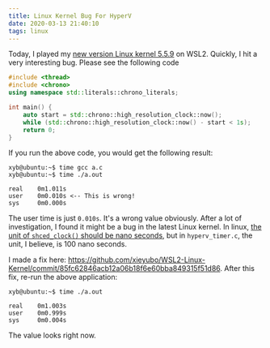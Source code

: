 ```yaml
---
title: Linux Kernel Bug For HyperV
date: 2020-03-13 21:40:10
tags: linux
---
```


Today, I played my [new version Linux kernel 5.5.9](create-wsl-distribution.md) on WSL2. Quickly, I hit a very interesting
bug. Please see the following code

```cpp
#include <thread>
#include <chrono>
using namespace std::literals::chrono_literals;

int main() {
    auto start = std::chrono::high_resolution_clock::now();
    while (std::chrono::high_resolution_clock::now() - start < 1s);
    return 0;
}
```

If you run the above code, you would get the following result:

    xyb@ubuntu:~$ time gcc a.c
    xyb@ubuntu:~$ time ./a.out

    real    0m1.011s
    user    0m0.010s <-- This is wrong!
    sys     0m0.000s

The user time is just `0.010s`. It's a wrong value obviously. After a lot of investigation, I found it might be a bug in the latest Linux kernel.
In linux, [the unit of `shced_clock()` should be nano seconds](https://github.com/torvalds/linux/blob/d3dca69085e94e52a1d61a34b8e5f73a9f3d7eed/kernel/sched/clock.c#L60), but in `hyperv_timer.c`, the unit, I believe, is 100 nano seconds.

I made a fix here: https://github.com/xieyubo/WSL2-Linux-Kernel/commit/85fc62846acb12a06b18f6e60bba849315f51d86.
After this fix, re-run the above application:

    xyb@ubuntu:~$ time ./a.out

    real    0m1.003s
    user    0m0.999s
    sys     0m0.004s

The value looks right now.
